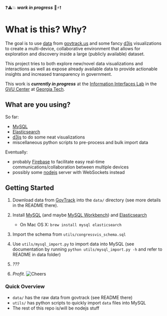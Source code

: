 :question::warning::boom: ***work in progress*** :construction::zap::exclamation:

# What is this? Why?

The goal is to use [data](https://www.govtrack.us/developers/data) from
[govtrack.us](https://www.govtrack.us/) and some fancy [d3js](http://d3js.org/)
visualizations to create a multi-device, collaborative environment that allows
for exploration and discovery inside a large (publicly available) dataset.

This project tries to both explore new/novel data visualizations and
interactions as well as expose already available data to provide actionable
insights and increased transparency in government.

This work is ***currently in progress*** at the
[Information Interfaces Lab](http://www.cc.gatech.edu/gvu/ii/) in the
[GVU Center](http://www.gvu.gatech.edu/) at
[Georgia Tech](http://www.gatech.edu/).

## What are you using?

So far:
 - [MySQL](https://www.mysql.com/)
 - [Elasticsearch](https://www.elastic.co/products/elasticsearch)
 - [d3js](http://d3js.org/) to do some neat visualizations
 - miscellaneous python scripts to pre-process and bulk import data

Eventually:
 - probably [Firebase](https://www.firebase.com/) to facilitate easy real-time
 communications/collaboration between multiple devices
 - possibly some [nodejs](https://nodejs.org/en/) server with WebSockets instead

## Getting Started

1. Download data from [GovTrack](https://www.govtrack.us/developers/data) into
  the `data/` directory (see more details in the README there).

2. Install [MySQL](https://www.mysql.com/) (and maybe
  [MySQL Workbench](https://www.mysql.com/products/workbench/)) and
  [Elasticsearch](https://www.elastic.co/products/elasticsearch)
    - On Mac OS X: `brew install mysql elasticsearch`

3. Import the schema from `utils/congressvis_schema.sql`

4. Use `utils/mysql_import.py` to import data into MySQL (see documentation by
  running `python utils/mysql_import.py -h` and refer to README in data folder)

5. *???*

6. *Profit.* ![Cheers](http://pixel.nymag.com/imgs/daily/vulture/2015/gifs/leo-toast-9.w529.h352.gif)

### Quick Overview

 - `data/` has the raw data from govtrack (see README there)
 - `utils/` has python scripts to quickly import `data` files into MySQL
 - The rest of this repo is/will be nodejs stuff
